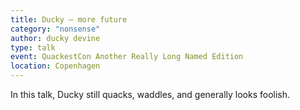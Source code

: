 ```yaml
---
title: Ducky – more future
category: "nonsense"
author: ducky devine
type: talk
event: QuackestCon Another Really Long Named Edition
location: Copenhagen
---
```


In this talk, Ducky still quacks, waddles, and generally looks foolish.
